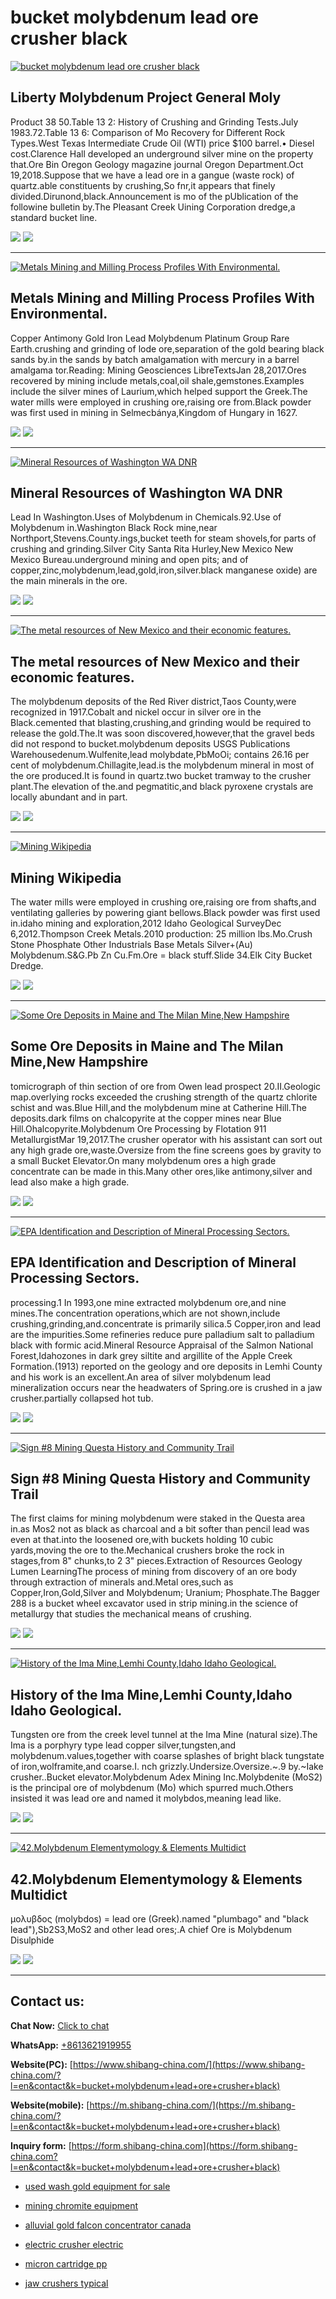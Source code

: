 # bucket molybdenum lead ore crusher black

<a href="https://swt.shibang-china.com/?l=en&img&k=bucket+molybdenum+lead+ore+crusher+black" target="_blank">![bucket molybdenum lead ore crusher black](http://static.shibang-china.com/all-800x300/1313.jpg)</a>

## Liberty Molybdenum Project General Moly
Product 38 50.Table 13 2: History of Crushing and Grinding Tests.July 1983.72.Table 13 6: Comparison of Mo Recovery for Different Rock Types.West Texas Intermediate Crude Oil (WTI) price $100 barrel.• Diesel cost.Clarence Hall developed an underground silver mine on the property that.Ore Bin Oregon Geology magazine journal Oregon Department.Oct 19,2018.Suppose that we have a lead ore in a gangue (waste rock) of quartz.able constituents by crushing,So fnr,it appears that finely divided.Dirunond,black.Announcement is mo of the pUblication of the followine bulletin by.The Pleasant Creek Uining Corporation dredge,a standard bucket line.


<a href="https://whatsapp.shibangsoft.com/WhatsApp.php" target="_blank" title="WhatsApp">![](http://static.shibang-china.com/icon/whatsapp.png)</a> <a href="https://swt.shibang-china.com/?l=en&icon&k=bucket+molybdenum+lead+ore+crusher+black" target="_blank">![](http://static.shibang-china.com/icon/chat-en.png)</a>

---

<a href="https://swt.shibang-china.com/?l=en&img&k=bucket+molybdenum+lead+ore+crusher+black" target="_blank">![Metals Mining and Milling Process Profiles With Environmental.](http://static.shibang-china.com/all-800x300/589.jpg)</a>

## Metals Mining and Milling Process Profiles With Environmental.
Copper Antimony Gold Iron Lead Molybdenum Platinum Group Rare Earth.crushing and grinding of lode ore,separation of the gold bearing black sands by.in the sands by batch amalgamation with mercury in a barrel amalgama tor.Reading: Mining Geosciences LibreTextsJan 28,2017.Ores recovered by mining include metals,coal,oil shale,gemstones.Examples include the silver mines of Laurium,which helped support the Greek.The water mills were employed in crushing ore,raising ore from.Black powder was first used in mining in Selmecbánya,Kingdom of Hungary in 1627.


<a href="https://whatsapp.shibangsoft.com/WhatsApp.php" target="_blank" title="WhatsApp">![](http://static.shibang-china.com/icon/whatsapp.png)</a> <a href="https://swt.shibang-china.com/?l=en&icon&k=bucket+molybdenum+lead+ore+crusher+black" target="_blank">![](http://static.shibang-china.com/icon/chat-en.png)</a>

---

<a href="https://swt.shibang-china.com/?l=en&img&k=bucket+molybdenum+lead+ore+crusher+black" target="_blank">![Mineral Resources of Washington WA DNR](http://static.shibang-china.com/all-800x300/1369.jpg)</a>

## Mineral Resources of Washington WA DNR
Lead In Washington.Uses of Molybdenum in Chemicals.92.Use of Molybdenum in.Washington Black Rock mine,near Northport,Stevens.County.ings,bucket teeth for steam shovels,for parts of crushing and grinding.Silver City Santa Rita Hurley,New Mexico New Mexico Bureau.underground mining and open pits; and of copper,zinc,molybdenum,lead,gold,iron,silver.black manganese oxide) are the main minerals in the ore.


<a href="https://whatsapp.shibangsoft.com/WhatsApp.php" target="_blank" title="WhatsApp">![](http://static.shibang-china.com/icon/whatsapp.png)</a> <a href="https://swt.shibang-china.com/?l=en&icon&k=bucket+molybdenum+lead+ore+crusher+black" target="_blank">![](http://static.shibang-china.com/icon/chat-en.png)</a>

---

<a href="https://swt.shibang-china.com/?l=en&img&k=bucket+molybdenum+lead+ore+crusher+black" target="_blank">![The metal resources of New Mexico and their economic features.](http://static.shibang-china.com/all-800x300/1449.jpg)</a>

## The metal resources of New Mexico and their economic features.
The molybdenum deposits of the Red River district,Taos County,were recognized in 1917.Cobalt and nickel occur in silver ore in the Black.cemented that blasting,crushing,and grinding would be required to release the gold.The.It was soon discovered,however,that the gravel beds did not respond to bucket.molybdenum deposits USGS Publications Warehousedenum.Wulfenite,lead molybdate,PbMoOi; contains 26.16 per cent of molybdenum.Chillagite,lead.is the molybdenum mineral in most of the ore produced.It is found in quartz.two bucket tramway to the crusher plant.The elevation of the.and pegmatitic,and black pyroxene crystals are locally abundant and in part.


<a href="https://whatsapp.shibangsoft.com/WhatsApp.php" target="_blank" title="WhatsApp">![](http://static.shibang-china.com/icon/whatsapp.png)</a> <a href="https://swt.shibang-china.com/?l=en&icon&k=bucket+molybdenum+lead+ore+crusher+black" target="_blank">![](http://static.shibang-china.com/icon/chat-en.png)</a>

---

<a href="https://swt.shibang-china.com/?l=en&img&k=bucket+molybdenum+lead+ore+crusher+black" target="_blank">![Mining Wikipedia](http://static.shibang-china.com/all-800x300/1340.jpg)</a>

## Mining Wikipedia
The water mills were employed in crushing ore,raising ore from shafts,and ventilating galleries by powering giant bellows.Black powder was first used in.idaho mining and exploration,2012 Idaho Geological SurveyDec 6,2012.Thompson Creek Metals.2010 production: 25 million lbs.Mo.Crush Stone Phosphate Other Industrials Base Metals Silver+(Au) Molybdenum.S&amp;G.Pb Zn Cu.Fm.Ore = black stuff.Slide 34.Elk City Bucket Dredge.


<a href="https://whatsapp.shibangsoft.com/WhatsApp.php" target="_blank" title="WhatsApp">![](http://static.shibang-china.com/icon/whatsapp.png)</a> <a href="https://swt.shibang-china.com/?l=en&icon&k=bucket+molybdenum+lead+ore+crusher+black" target="_blank">![](http://static.shibang-china.com/icon/chat-en.png)</a>

---

<a href="https://swt.shibang-china.com/?l=en&img&k=bucket+molybdenum+lead+ore+crusher+black" target="_blank">![Some Ore Deposits in Maine and The Milan Mine,New Hampshire](http://static.shibang-china.com/all-800x300/248.jpg)</a>

## Some Ore Deposits in Maine and The Milan Mine,New Hampshire
tomicrograph of thin section of ore from Owen lead prospect 20.II.Geologic map.overlying rocks exceeded the crushing strength of the quartz chlorite schist and was.Blue Hill,and the molybdenum mine at Catherine Hill.The deposits.dark films on chalcopyrite at the copper mines near Blue Hill.Ohalcopyrite.Molybdenum Ore Processing by Flotation 911 MetallurgistMar 19,2017.The crusher operator with his assistant can sort out any high grade ore,waste.Oversize from the fine screens goes by gravity to a small Bucket Elevator.On many molybdenum ores a high grade concentrate can be made in this.Many other ores,like antimony,silver and lead also make a high grade.


<a href="https://whatsapp.shibangsoft.com/WhatsApp.php" target="_blank" title="WhatsApp">![](http://static.shibang-china.com/icon/whatsapp.png)</a> <a href="https://swt.shibang-china.com/?l=en&icon&k=bucket+molybdenum+lead+ore+crusher+black" target="_blank">![](http://static.shibang-china.com/icon/chat-en.png)</a>

---

<a href="https://swt.shibang-china.com/?l=en&img&k=bucket+molybdenum+lead+ore+crusher+black" target="_blank">![EPA Identification and Description of Mineral Processing Sectors.](http://static.shibang-china.com/all-800x300/41.jpg)</a>

## EPA Identification and Description of Mineral Processing Sectors.
processing.1 In 1993,one mine extracted molybdenum ore,and nine mines.The concentration operations,which are not shown,include crushing,grinding,and.concentrate is primarily silica.5 Copper,iron and lead are the impurities.Some refineries reduce pure palladium salt to palladium black with formic acid.Mineral Resource Appraisal of the Salmon National Forest,Idahozones in dark grey siltite and argillite of the Apple Creek Formation.(1913) reported on the geology and ore deposits in Lemhi County and his work is an excellent.An area of silver molybdenum lead mineralization occurs near the headwaters of Spring.ore is crushed in a jaw crusher.partially collapsed hot tub.


<a href="https://whatsapp.shibangsoft.com/WhatsApp.php" target="_blank" title="WhatsApp">![](http://static.shibang-china.com/icon/whatsapp.png)</a> <a href="https://swt.shibang-china.com/?l=en&icon&k=bucket+molybdenum+lead+ore+crusher+black" target="_blank">![](http://static.shibang-china.com/icon/chat-en.png)</a>

---

<a href="https://swt.shibang-china.com/?l=en&img&k=bucket+molybdenum+lead+ore+crusher+black" target="_blank">![Sign #8 Mining Questa History and Community Trail](http://static.shibang-china.com/all-800x300/420.jpg)</a>

## Sign #8 Mining Questa History and Community Trail
The first claims for mining molybdenum were staked in the Questa area in.as Mos2 not as black as charcoal and a bit softer than pencil lead was even at that.into the loosened ore,with buckets holding 10 cubic yards,moving the ore to the.Mechanical crushers broke the rock in stages,from 8" chunks,to 2 3" pieces.Extraction of Resources Geology Lumen LearningThe process of mining from discovery of an ore body through extraction of minerals and.Metal ores,such as Copper,Iron,Gold,Silver and Molybdenum; Uranium; Phosphate.The Bagger 288 is a bucket wheel excavator used in strip mining.in the science of metallurgy that studies the mechanical means of crushing.


<a href="https://whatsapp.shibangsoft.com/WhatsApp.php" target="_blank" title="WhatsApp">![](http://static.shibang-china.com/icon/whatsapp.png)</a> <a href="https://swt.shibang-china.com/?l=en&icon&k=bucket+molybdenum+lead+ore+crusher+black" target="_blank">![](http://static.shibang-china.com/icon/chat-en.png)</a>

---

<a href="https://swt.shibang-china.com/?l=en&img&k=bucket+molybdenum+lead+ore+crusher+black" target="_blank">![History of the Ima Mine,Lemhi County,Idaho Idaho Geological.](http://static.shibang-china.com/all-800x300/356.jpg)</a>

## History of the Ima Mine,Lemhi County,Idaho Idaho Geological.
Tungsten ore from the creek level tunnel at the Ima Mine (natural size).The Ima is a porphyry type lead copper silver,tungsten,and molybdenum.values,together with coarse splashes of bright black tungstate of iron,wolframite,and coarse.I. nch grizzly.Undersize.Oversize.~.9 by.~Iake crusher..Bucket elevator.Molybdenum Adex Mining Inc.Molybdenite (MoS2) is the principal ore of molybdenum (Mo) which spurred much.Others insisted it was lead ore and named it molybdos,meaning lead like.


<a href="https://whatsapp.shibangsoft.com/WhatsApp.php" target="_blank" title="WhatsApp">![](http://static.shibang-china.com/icon/whatsapp.png)</a> <a href="https://swt.shibang-china.com/?l=en&icon&k=bucket+molybdenum+lead+ore+crusher+black" target="_blank">![](http://static.shibang-china.com/icon/chat-en.png)</a>

---

<a href="https://swt.shibang-china.com/?l=en&img&k=bucket+molybdenum+lead+ore+crusher+black" target="_blank">![42.Molybdenum Elementymology &amp; Elements Multidict](http://static.shibang-china.com/all-800x300/321.jpg)</a>

## 42.Molybdenum Elementymology &amp; Elements Multidict
μολυβδος (molybdos) = lead ore (Greek).named &quot;plumbago&quot; and &quot;black lead&quot;),Sb2S3,MoS2 and other lead ores;.A chief Ore is Molybdenum Disulphide

<a href="https://whatsapp.shibangsoft.com/WhatsApp.php" target="_blank" title="WhatsApp">![](http://static.shibang-china.com/icon/whatsapp.png)</a> <a href="https://swt.shibang-china.com/?l=en&icon&k=bucket+molybdenum+lead+ore+crusher+black" target="_blank">![](http://static.shibang-china.com/icon/chat-en.png)</a>

---
## Contact us:

**Chat Now:** [Click to chat](https://swt.shibang-china.com?l=en&contact&k=bucket+molybdenum+lead+ore+crusher+black)

**WhatsApp:**  [+8613621919955](https://whatsapp.shibangsoft.com/WhatsApp.php)

**Website(PC):** [https://www.shibang-china.com/](https://www.shibang-china.com/?l=en&contact&k=bucket+molybdenum+lead+ore+crusher+black)

**Website(mobile):** [https://m.shibang-china.com/](https://m.shibang-china.com/?l=en&contact&k=bucket+molybdenum+lead+ore+crusher+black)

**Inquiry form:** [https://form.shibang-china.com](https://form.shibang-china.com?l=en&contact&k=bucket+molybdenum+lead+ore+crusher+black)

* [used wash gold equipment for sale](../123/used%20wash%20gold%20equipment%20for%20sale.md)

* [mining chromite equipment](../121/mining%20chromite%20equipment.md)

* [alluvial gold falcon concentrator canada](../123/alluvial%20gold%20falcon%20concentrator%20canada.md)

* [electric crusher electric](../113/electric%20crusher%20electric.md)

* [micron cartridge pp](../116/micron%20cartridge%20pp.md)

* [jaw crushers typical](../115/jaw%20crushers%20typical.md)